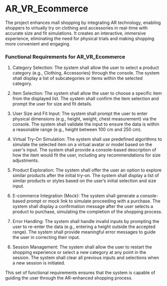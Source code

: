 # AR_VR_Ecommerce
The project enhances mall shopping by integrating AR technology, enabling shoppers to virtually try on clothing and accessories in real-time with accurate size and fit simulations. It creates an interactive, immersive experience, eliminating the need for physical trials and making shopping more convenient and engaging.

### Functional Requirements for AR_VR_Ecommerce

1. Category Selection:
        The system shall allow the user to select a product category (e.g., Clothing, Accessories) through the console.
        The system shall display a list of subcategories or items within the selected category.

2. Item Selection:
        The system shall allow the user to choose a specific item from the displayed list.
        The system shall confirm the item selection and prompt the user for size and fit details.

3. User Size and Fit Input:
         The system shall prompt the user to enter physical dimensions (e.g., height, weight, chest measurement) via the console.
         The system shall validate the input to ensure the data is within a reasonable range (e.g., height between 100 cm and 250 cm).

4. Virtual Try-On Simulation:
         The system shall use predefined algorithms to simulate the selected item on a virtual avatar or model based on the user's input.
         The system shall provide a console-based description of how the item would fit the user, including any recommendations for size adjustments.

5. Product Exploration:
         The system shall offer the user an option to explore similar products after the initial try-on.
         The system shall display a list of similar products or styles based on the user’s initial selection and size input.

6. E-commerce Integration (Mock):
         The system shall generate a console-based prompt or mock link to simulate proceeding with a purchase.
         The system shall display a confirmation message after the user selects a product to purchase, simulating the completion of the shopping process.

7. Error Handling:
         The system shall handle invalid inputs by prompting the user to re-enter the data (e.g., entering a height outside the accepted range).
         The system shall provide meaningful error messages to guide the user in correcting their input.

8. Session Management:
        The system shall allow the user to restart the shopping experience or select a new category at any point in the session.
        The system shall clear all previous inputs and selections when a new session is initiated.

This set of functional requirements ensures that the system is capable of guiding the user through the AR-enhanced shopping process.
